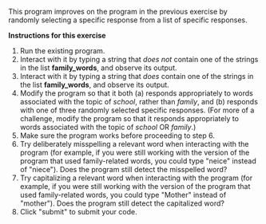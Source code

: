This program improves on the program in the previous exercise by randomly selecting a specific response from a list of specific responses.

**Instructions for this exercise**

1. Run the existing program.
2. Interact with it by typing a string that *does not* contain one of the strings in the list **family_words**, and observe its output.
3. Interact with it by typing a string that *does* contain one of the strings in the list **family_words**, and observe its output.
4. Modify the program so that it both (a) responds appropriately to words associated with the topic of *school*, rather than *family*, and (b) responds with one of three randomly selected specific responses. (For more of a challenge, modify the program so that it responds appropriately to words associated with the topic of *school* OR *family*.)
5. Make sure the program works before proceeding to step 6.
6. Try deliberately misspelling a relevant word when interacting with the program (for example, if you were still working with the version of the program that used family-related words, you could type "neice" instead of "niece"). Does the program still detect the misspelled word?
7. Try capitalizing a relevant word when interacting with the program (for example, if you were still working with the version of the program that used family-related words, you could type "Mother" instead of "mother"). Does the program still detect the capitalized word?
8. Click "submit" to submit your code.
